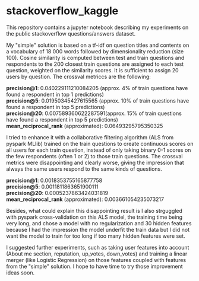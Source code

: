 # stackoverflow_kaggle

This repository contains a jupyter notebook describing my experiments on the public stackoverflow questions/answers dataset.

My "simple" solution is based on a tf-idf on question titles and contents on a vocabulary of 18 000 words followed by dimensionality reduction (size 100). Cosine similarity is computed between test and train questions and respondents to the 200 closest train questions are assigned to each test question, weighted on the similarity scores. It is sufficient to assign 20 users by question. The crossval metriccs are the following:

<b>precision@1</b>: 0.040229111210084205 (approx. 4% of train questions have found a respondent in top 1 predictions)</br>
<b>precision@5</b>: 0.01950345427615565 (approx. 10% of train questions have found a respondent in top 5 predictions)</br>
<b>precision@20</b>: 0.007589360622287591(approx. 15% of train questions have found a respondent in top 5 predictions)</br>
<b>mean_reciprocal_rank</b> (approximated): 0.06493295795350325

I tried to enhance it with a collaborative filtering algorithm (ALS from pyspark MLlib) trained on the train questions to create continuous scores on all users for each train question, instead of only taking binary 0-1 scores on the few respondents (often 1 or 2) to those train questions. The crossval metrics were disappointing and clearly worse, giving the impression that always the same users respond to the same kinds of questions.

<b>precision@1</b>: 0.0018353755165877758</br>
<b>precision@5</b>: 0.0011811863651900111</br>
<b>precision@20</b>: 0.0005237863424031819</br>
<b>mean_reciprocal_rank</b> (approximated): 0.003661054235073217

Besides, what could explain this disappointing result is I also strguggled with pyspark cross-validation on this ALS model, the training time being very long, and chose a model with no regularization and 30 hidden features because I had the impression the model underfit the train data but I did not want the model to train for too long if too many hidden features were set.

I suggested further experiments, such as taking user features into account (About me section, reputation, up_votes, down_votes) and training a linear merger (like Logistic Regression) on those features coupled with features from the "simple" solution. I hope to have time to try those improvement ideas soon.
